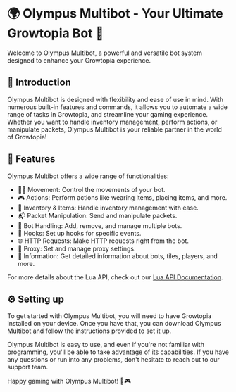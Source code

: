 # 🌍 Olympus Multibot - Your Ultimate Growtopia Bot 🤖

Welcome to Olympus Multibot, a powerful and versatile bot system designed to enhance your Growtopia experience. 

## 📘 Introduction

Olympus Multibot is designed with flexibility and ease of use in mind. With numerous built-in features and commands, it allows you to automate a wide range of tasks in Growtopia, and streamline your gaming experience. Whether you want to handle inventory management, perform actions, or manipulate packets, Olympus Multibot is your reliable partner in the world of Growtopia!

## 🚀 Features 

Olympus Multibot offers a wide range of functionalities:

- 🏃‍♂️ Movement: Control the movements of your bot.
- 🎮 Actions: Perform actions like wearing items, placing items, and more.
- 🎁 Inventory & Items: Handle inventory management with ease.
- 📬 Packet Manipulation: Send and manipulate packets.
- 🤖 Bot Handling: Add, remove, and manage multiple bots.
- 🎣 Hooks: Set up hooks for specific events.
- 🌐 HTTP Requests: Make HTTP requests right from the bot.
- 📡 Proxy: Set and manage proxy settings.
- 📄 Information: Get detailed information about bots, tiles, players, and more.

For more details about the Lua API, check out our [Lua API Documentation](Lua.md).

## ⚙️ Setting up

To get started with Olympus Multibot, you will need to have Growtopia installed on your device. Once you have that, you can download Olympus Multibot and follow the instructions provided to set it up. 

Olympus Multibot is easy to use, and even if you're not familiar with programming, you'll be able to take advantage of its capabilities. If you have any questions or run into any problems, don't hesitate to reach out to our support team.

Happy gaming with Olympus Multibot! 🎉🎮
